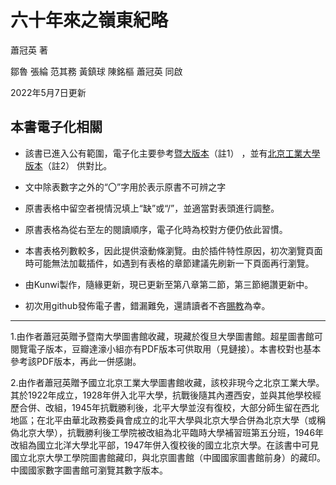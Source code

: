 # 六十年來之嶺東紀略
蕭冠英  著

鄒魯 張綸 范其務 黃鎮球 陳銘樞 蕭冠英 同啟

2022年5月7日更新
## 本書電子化相關
- 該書已進入公有範圍，電子化主要參考[暨大版本](https://m.douban.com/group/topic/109051881/)（註1） ，並有[北京工業大學版本](http://read.nlc.cn/allSearch/searchDetail?searchType=1001&showType=1&indexName=data_416&fid=15jh003147)（註2） 供對比。


- 文中除表數字之外的“〇”字用於表示原書不可辨之字

- 原書表格中留空者視情況填上“缺”或“/”，並適當對表頭進行調整。

- 原書表格為從右至左的閱讀順序，電子化時為校對方便仍依此習慣。

- 本書表格列數較多，因此提供滾動條瀏覽。由於插件特性原因，初次瀏覽頁面時可能無法加載插件，如遇到有表格的章節建議先刷新一下頁面再行瀏覽。

- 由Kunwi製作，隨緣更新，現已更新至第八章第二節，第三節絕讚更新中。

- 初次用github發佈電子書，錯漏難免，還請讀者不吝[賜教](https://github.com/Kunwi/ling-tung-60-years/issues)為幸。

***

1.由作者蕭冠英贈予暨南大學圖書館收藏，現藏於復旦大學圖書館。超星圖書館可閱覽電子版本，豆瓣達濠小組亦有PDF版本可供取用（見鏈接）。本書校對也基本參考該PDF版本，再此一併感謝。

2.由作者蕭冠英贈予國立北京工業大學圖書館收藏，該校非現今之北京工業大學。其於1922年成立，1928年併入北平大學，抗戰後隨其內遷西安，並與其他學校經歷合併、改組，1945年抗戰勝利後，北平大學並沒有復校，大部分師生留在西北地區；在北平由華北政務委員會成立的北平大學與北京大學合併為北京大學（或稱偽北京大學），抗戰勝利後工學院被改組為北平臨時大學補習班第五分班，1946年改組為國立北洋大學北平部，1947年併入復校後的國立北京大學。在該書中可見國立北京大學工學院圖書館藏印，與北京圖書館（中國國家圖書館前身）的藏印。中國國家數字圖書館可瀏覽其數字版本。